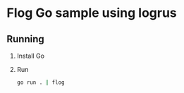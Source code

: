 # Flog Go sample using logrus

## Running

1. Install Go

2. Run

   ```sh
   go run . | flog
   ```

